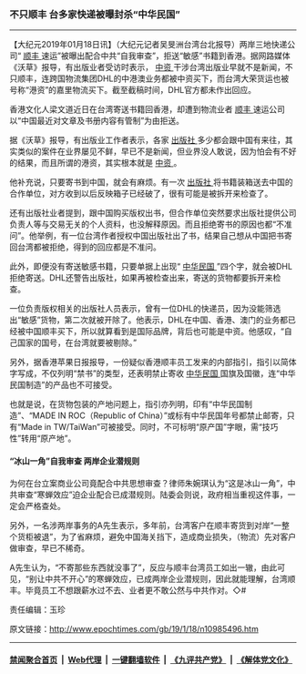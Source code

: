 ### 不只顺丰 台多家快递被曝封杀“中华民国”
------------------------

<p>
 【大纪元2019年01月18日讯】（大纪元记者吴旻洲台湾台北报导）两岸三地快递公司“
 <a href="http://www.epochtimes.com/gb/tag/%E9%A1%BA%E4%B8%B0.html">
  顺丰
 </a>
 速运”被曝出配合中共“自我审查”，拒送“敏感”书籍到香港。据网路媒体《沃草》报导，有出版业者受访时表示，
 <a href="http://www.epochtimes.com/gb/tag/%E4%B8%AD%E8%B5%84.html">
  中资
 </a>
 干涉台湾出版业早就不是新闻，不只顺丰，连跨国物流集团DHL的中港澳业务都被中资买下，而台湾大荣货运也被号称“港资”的嘉里物流买下。截至截稿时间，DHL官方都未作出回应。
</p>
<p>
 香港文化人梁文道近日在台湾寄送书籍回香港，却遭到物流业者
 <a href="http://www.epochtimes.com/gb/tag/%E9%A1%BA%E4%B8%B0.html">
  顺丰
 </a>
 速运公司以“中国最近对文章及书册内容有管制”为由拒送。
</p>
<p>
 据《沃草》报导，有出版业工作者表示，各家
 <a href="http://www.epochtimes.com/gb/tag/%E5%87%BA%E7%89%88%E7%A4%BE.html">
  出版社
 </a>
 多少都会跟中国有来往，其实类似的案件在业界屡见不鲜，早已不是新闻，但业界没人敢说，因为怕会有不好的结果，而且所谓的港资，其实根本就是
 <a href="http://www.epochtimes.com/gb/tag/%E4%B8%AD%E8%B5%84.html">
  中资
 </a>
 。
</p>
<p>
 他补充说，只要寄书到中国，就会有麻烦。有一次
 <a href="http://www.epochtimes.com/gb/tag/%E5%87%BA%E7%89%88%E7%A4%BE.html">
  出版社
 </a>
 将书籍装箱送去中国的合作单位，对方收到以后反映箱子已经破了，很有可能是被拆开来检查了。
</p>
<p>
 还有出版社业者提到，跟中国购买版权出书，但合作单位突然要求出版社提供公司负责人等与交易无关的个人资料，也没解释原因。而且拒绝寄书的原因也都“不准问”。他举例，有一位台湾作者授权中国出版社出了书，结果自己想从中国把书寄回台湾都被拒绝，得到的回应都是不准问。
</p>
<p>
 此外，即便没有寄送敏感书籍，只要单据上出现“
 <a href="http://www.epochtimes.com/gb/tag/%E4%B8%AD%E5%8D%8E%E6%B0%91%E5%9B%BD.html">
  中华民国
 </a>
 ”四个字，就会被DHL拒绝寄送。DHL还警告出版社，如果再被检查出来，寄送的货物都要拆开来检查。
</p>
<p>
 一位负责版权相关的出版社人员表示，曾有一位DHL的快递员，因为没能筛选出“敏感”货物，第二次就被开除了。他表示，DHL在中国、香港、澳门的业务都已经被中国顺丰买下，所以就算看到是国际品牌，背后也可能是中资。他感叹，“自己国家的国号，在台湾就要被剔除。”
</p>
<p>
 另外，据香港苹果日报报导，一份疑似香港顺丰员工发来的内部指引，指引以简体字写成，不仅列明“禁书”的类型，还表明禁止寄收
 <a href="http://www.epochtimes.com/gb/tag/%E4%B8%AD%E5%8D%8E%E6%B0%91%E5%9B%BD.html">
  中华民国
 </a>
 国旗及国徽，连“中华民国制造”的产品也不可接受。
</p>
<p>
 也就是说，在货物包装的产地问题上，指引亦列明，印有“中华民国制造”、“MADE IN ROC（Republic of China）”或标有中华民国年号都禁止邮寄，只有“Made in TW/TaiWan”可被接受。同时，不可标明“原产国”字眼，需“技巧性”转用“原产地”。
</p>
<h4>
 “冰山一角”自我审查 两岸企业潜规则
</h4>
<p>
 为何在台立案商业公司竟配合中共思想审查？律师朱婉琪认为“这是冰山一角”，中共审查“寒蝉效应”迫企业配合已成潜规则。陆委会则说，政府相当重视这件事，一定会严格查处。
</p>
<p>
 另外，一名涉两岸事务的A先生表示，多年前，台湾客户在顺丰寄货到对岸“一整个货柜被退”，为了省麻烦，避免中国海关挡下，造成商业损失，（物流）先对客户做审查，早已不稀奇。
</p>
<p>
 A先生认为，“不寄那些东西就没事了”，反应与顺丰台湾员工如出一辙，由此可见，“别让中共不开心”的寒蝉效应，已成两岸企业潜规则，因此就能理解，台湾顺丰。毕竟员工不想跟薪水过不去、业者更不敢公然与中共作对。◇#
</p>
<p>
 责任编辑：玉珍
</p>

原文链接：http://www.epochtimes.com/gb/19/1/18/n10985496.htm


------------------------
#### [禁闻聚合首页](https://github.com/gfw-breaker/banned-news/blob/master/README.md) &nbsp;|&nbsp; [Web代理](https://github.com/gfw-breaker/open-proxy/blob/master/README.md) &nbsp;|&nbsp; [一键翻墙软件](https://github.com/gfw-breaker/nogfw/blob/master/README.md) &nbsp;|&nbsp; [《九评共产党》](https://github.com/gfw-breaker/9ping.md/blob/master/README.md#九评之一评共产党是什么) &nbsp;|&nbsp; [《解体党文化》](https://github.com/gfw-breaker/jtdwh.md/blob/master/README.md#绪论)